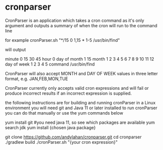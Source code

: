 # cronparser

CronParser is an application which takes a cron command as it's only argument and outputs a summary of when the cron will run to the command line

for example 
cronParser.sh "*/15 0 1,15 * 1-5 /usr/bin/find"

will output

minute 0 15 30 45
hour 0
day of month 1 15
month 1 2 3 4 5 6 7 8 9 10 11 12
day of week 1 2 3 4 5
command /usr/bin/find

CronParser will also accept MONTH and DAY OF WEEK values in three letter format, e.g. JAN,FEB,MON,TUE

CronParser currently only accepts valid cron expressions and will fail or produce incorrect results if an incorrect expression is supplied.

the following instructions are for building and running cronParser in a Linux environment
you will need git and Java 11 or later installed to run cronParser
you can do that manually or use the yum commands below

yum install git
#you need java 11, so see which packages are available
yum search jdk
yum install {chosen java package}

git clone https://github.com/andylahan/cronparser.git
cd cronparser
./gradlew build
./cronParser.sh "{your cron expression}"